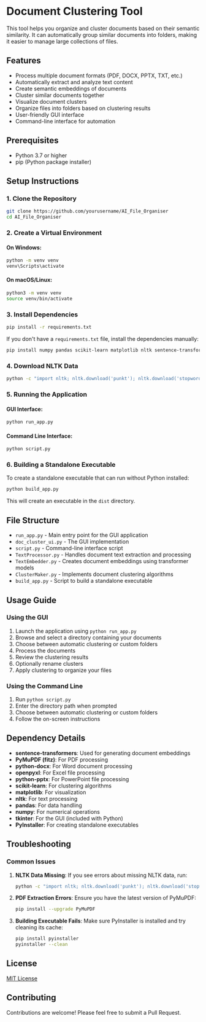 # Document Clustering Tool

This tool helps you organize and cluster documents based on their semantic similarity. It can automatically group similar documents into folders, making it easier to manage large collections of files.

## Features

- Process multiple document formats (PDF, DOCX, PPTX, TXT, etc.)
- Automatically extract and analyze text content
- Create semantic embeddings of documents
- Cluster similar documents together
- Visualize document clusters
- Organize files into folders based on clustering results
- User-friendly GUI interface
- Command-line interface for automation

## Prerequisites

- Python 3.7 or higher
- pip (Python package installer)

## Setup Instructions

### 1. Clone the Repository

```bash
git clone https://github.com/yourusername/AI_File_Organiser
cd AI_File_Organiser
```

### 2. Create a Virtual Environment

#### On Windows:

```bash
python -m venv venv
venv\Scripts\activate
```

#### On macOS/Linux:

```bash
python3 -m venv venv
source venv/bin/activate
```

### 3. Install Dependencies

```bash
pip install -r requirements.txt
```

If you don't have a `requirements.txt` file, install the dependencies manually:

```bash
pip install numpy pandas scikit-learn matplotlib nltk sentence-transformers PyMuPDF python-docx openpyxl python-pptx PyInstaller
```

### 4. Download NLTK Data

```bash
python -c "import nltk; nltk.download('punkt'); nltk.download('stopwords'); nltk.download('punkt_tab')"
```

### 5. Running the Application

#### GUI Interface:

```bash
python run_app.py
```

#### Command Line Interface:

```bash
python script.py
```

### 6. Building a Standalone Executable

To create a standalone executable that can run without Python installed:

```bash
python build_app.py
```

This will create an executable in the `dist` directory.

## File Structure

- `run_app.py` - Main entry point for the GUI application
- `doc_cluster_ui.py` - The GUI implementation
- `script.py` - Command-line interface script
- `TextProcessor.py` - Handles document text extraction and processing
- `TextEmbedder.py` - Creates document embeddings using transformer models
- `ClusterMaker.py` - Implements document clustering algorithms
- `build_app.py` - Script to build a standalone executable

## Usage Guide

### Using the GUI

1. Launch the application using `python run_app.py`
2. Browse and select a directory containing your documents
3. Choose between automatic clustering or custom folders
4. Process the documents
5. Review the clustering results
6. Optionally rename clusters
7. Apply clustering to organize your files

### Using the Command Line

1. Run `python script.py`
2. Enter the directory path when prompted
3. Choose between automatic clustering or custom folders
4. Follow the on-screen instructions

## Dependency Details

- **sentence-transformers**: Used for generating document embeddings
- **PyMuPDF (fitz)**: For PDF processing
- **python-docx**: For Word document processing
- **openpyxl**: For Excel file processing
- **python-pptx**: For PowerPoint file processing
- **scikit-learn**: For clustering algorithms
- **matplotlib**: For visualization
- **nltk**: For text processing
- **pandas**: For data handling
- **numpy**: For numerical operations
- **tkinter**: For the GUI (included with Python)
- **PyInstaller**: For creating standalone executables

## Troubleshooting

### Common Issues

1. **NLTK Data Missing**:
   If you see errors about missing NLTK data, run:
   ```bash
   python -c "import nltk; nltk.download('punkt'); nltk.download('stopwords')"
   ```

2. **PDF Extraction Errors**:
   Ensure you have the latest version of PyMuPDF:
   ```bash
   pip install --upgrade PyMuPDF
   ```

3. **Building Executable Fails**:
   Make sure PyInstaller is installed and try cleaning its cache:
   ```bash
   pip install pyinstaller
   pyinstaller --clean
   ```

## License

[MIT License](LICENSE)

## Contributing

Contributions are welcome! Please feel free to submit a Pull Request.
